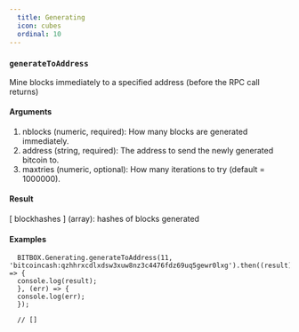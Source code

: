 ```yaml
---
  title: Generating
  icon: cubes
  ordinal: 10
---
```


### `generateToAddress`

Mine blocks immediately to a specified address (before the RPC call returns)

#### Arguments

1.  nblocks (numeric, required): How many blocks are generated immediately.
2.  address (string, required): The address to send the newly generated bitcoin to.
3.  maxtries (numeric, optional): How many iterations to try (default = 1000000).

#### Result

\[ blockhashes \] (array): hashes of blocks generated

#### Examples


      BITBOX.Generating.generateToAddress(11, 'bitcoincash:qzhhrxcdlxdsw3xuw8nz3c4476fdz69uq5gewr0lxg').then((result) => {
      console.log(result);
      }, (err) => {
      console.log(err);
      });

      // []
